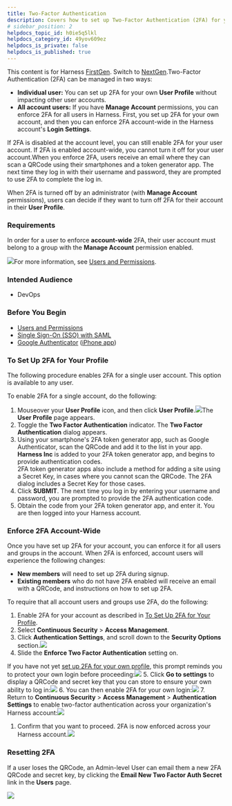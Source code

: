 ```yaml
---
title: Two-Factor Authentication
description: Covers how to set up Two-Factor Authentication (2FA) for your own User Profile, or account-wide for all your organization's Harness users.
# sidebar_position: 2
helpdocs_topic_id: h0ie5q5lkl
helpdocs_category_id: 49yov609ez
helpdocs_is_private: false
helpdocs_is_published: true
---
```


This content is for Harness [FirstGen](https://docs.harness.io/article/1fjmm4by22). Switch to [NextGen](/article/ipsux8n7gm-two-factor-authentication).Two-Factor Authentication (2FA) can be managed in two ways:

* **Individual user:** You can set up 2FA for your own **User Profile** without impacting other user accounts.
* **All account users:** If you have **Manage Account** permissions, you can enforce 2FA for all users in Harness. First, you set up 2FA for your own account, and then you can enforce 2FA account-wide in the Harness account's **Login Settings**.

If 2FA is disabled at the account level, you can still enable 2FA for your user account. If 2FA is enabled account-wide, you cannot turn it off for your user account.When you enforce 2FA, users receive an email where they can scan a QRCode using their smartphones and a token generator app. The next time they log in with their username and password, they are prompted to use 2FA to complete the log in.

When 2FA is turned off by an administrator (with **Manage Account** permissions), users can decide if they want to turn off 2FA for their account in their **User Profile**.

### Requirements

In order for a user to enforce **account-wide** 2FA, their user account must belong to a group with the **Manage Account** permission enabled.

![](https://files.helpdocs.io/kw8ldg1itf/articles/h0ie5q5lkl/1534876265787/image.png)For more information, see ​[Users and Permissions](/article/ven0bvulsj-users-and-permissions).

### Intended Audience

* DevOps

### Before You Begin

* [Users and Permissions](/article/ven0bvulsj-users-and-permissions)
* [Single Sign-On (SSO) with SAML](/article/zy8yjcrqzg-single-sign-on-sso-with-saml)
* [Google Authenticator](https://support.google.com/accounts/answer/1066447?co=GENIE.Platform%3DAndroid&hl=en) ([iPhone app](https://itunes.apple.com/us/app/google-authenticator/id388497605?mt=8))

### To Set Up 2FA for Your Profile

The following procedure enables 2FA for a single user account. This option is available to any user.

To enable 2FA for a single account, do the following:

1. Mouseover your **User Profile** icon, and then click **User Profile**.![](https://files.helpdocs.io/kw8ldg1itf/articles/h0ie5q5lkl/1578095943616/image.png)The **User Profile** page appears.
2. Toggle the **Two Factor Authentication** indicator. The **Two Factor Authentication** dialog appears.
3. Using your smartphone's 2FA token generator app, such as Google Authenticator, scan the QRCode and add it to the list in your app.  
**Harness Inc** is added to your 2FA token generator app, and begins to provide authentication codes.  
2FA token generator apps also include a method for adding a site using a Secret Key, in cases where you cannot scan the QRCode. The 2FA dialog includes a Secret Key for those cases.
4. Click **SUBMIT**. The next time you log in by entering your username and password, you are prompted to provide the 2FA authentication code.
5. Obtain the code from your 2FA token generator app, and enter it. You are then logged into your Harness account.

### Enforce 2FA Account-Wide

Once you have set up 2FA for your account, you can enforce it for all users and groups in the account. When 2FA is enforced, account users will experience the following changes:

* **New members** will need to set up 2FA during signup.
* **Existing members** who do not have 2FA enabled will receive an email with a QRCode, and instructions on how to set up 2FA.

To require that all account users and groups use 2FA, do the following:

1. Enable 2FA for your account as described in [To Set Up 2FA for Your Profile](#to_set_up_2fa_for_your_profile).
2. Select **Continuous Security** > **Access Management**.
3. Click **Authentication Settings**, and scroll down to the **Security Options** section.![](https://files.helpdocs.io/kw8ldg1itf/articles/j9jgncgoem/1561068561810/image.png)
4. Slide the **Enforce Two Factor Authentication** setting on.  
  
If you have not yet [set up 2FA for your own profile](#to_set_up_2fa_for_your_profile), this prompt reminds you to protect your own login before proceeding:![](https://files.helpdocs.io/kw8ldg1itf/articles/j9jgncgoem/1561068644228/image.png)
5. Click **Go to settings** to display a QRCode and secret key that you can store to ensure your own ability to log in:![](https://files.helpdocs.io/kw8ldg1itf/articles/j9jgncgoem/1561068708467/image.png)
6. You can then enable 2FA for your own login:![](https://files.helpdocs.io/kw8ldg1itf/articles/h0ie5q5lkl/1578095977338/image.png)
7. Return to **Continuous Security** > **Access Management** > **Authentication Settings** to enable two-factor authentication across your organization's Harness account:![](https://files.helpdocs.io/kw8ldg1itf/articles/j9jgncgoem/1561062621048/image.png)

1. Confirm that you want to proceed. 2FA is now enforced across your Harness account.![](https://files.helpdocs.io/kw8ldg1itf/articles/j9jgncgoem/1561068443259/image.png)

### Resetting 2FA

If a user loses the QRCode, an Admin-level User can email them a new 2FA QRCode and secret key, by clicking the **Email New Two Factor Auth Secret** link in the **Users** page.

![](https://files.helpdocs.io/kw8ldg1itf/articles/h0ie5q5lkl/1565739552356/image.png)